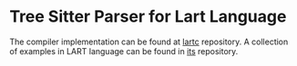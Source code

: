 # Tree Sitter Parser for Lart Language

The compiler implementation can be found at [lartc](https://github.com/frefolli/lartc) repository.
A collection of examples in LART language can be found in [its](https://github.com/frefolli/lart-examples) repository.
